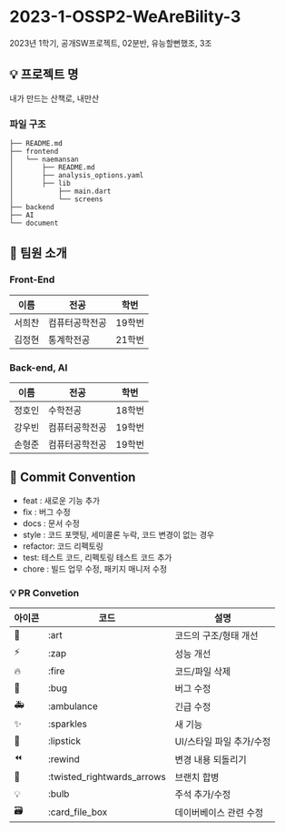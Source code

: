 # 2023-1-OSSP2-WeAreBility-3

2023년 1학기, 공개SW프로젝트, 02분반, 유능할뻔했조, 3조

## 💡 프로젝트 명

내가 만드는 산책로, 내만산

### 파일 구조

```
├── README.md
├── frontend
│   └── naemansan
│       ├── README.md
│       ├── analysis_options.yaml
│       ├── lib
│           ├── main.dart
│           └── screens
├── backend
├── AI
└── document
```

## 👋 팀원 소개

### Front-End

| 이름   | 전공           | 학번   |
| ------ | -------------- | ------ |
| 서희찬 | 컴퓨터공학전공 | 19학번 |
| 김정현 | 통계학전공     | 21학번 |

### Back-end, AI

| 이름   | 전공           | 학번   |
| ------ | -------------- | ------ |
| 정호인 | 수학전공       | 18학번 |
| 강우빈 | 컴퓨터공학전공 | 19학번 |
| 손형준 | 컴퓨터공학전공 | 19학번 |

## 🎯 Commit Convention

-   feat : 새로운 기능 추가
-   fix : 버그 수정
-   docs : 문서 수정
-   style : 코드 포맷팅, 세미콜론 누락, 코드 변경이 없는 경우
-   refactor: 코드 리펙토링
-   test: 테스트 코드, 리펙토링 테스트 코드 추가
-   chore : 빌드 업무 수정, 패키지 매니저 수정

### 💡 PR Convetion

| 아이콘 | 코드                       | 설명                     |
| ------ | -------------------------- | ------------------------ |
| 🎨     | :art                       | 코드의 구조/형태 개선    |
| ⚡️    | :zap                       | 성능 개선                |
| 🔥     | :fire                      | 코드/파일 삭제           |
| 🐛     | :bug                       | 버그 수정                |
| 🚑     | :ambulance                 | 긴급 수정                |
| ✨     | :sparkles                  | 새 기능                  |
| 💄     | :lipstick                  | UI/스타일 파일 추가/수정 |
| ⏪     | :rewind                    | 변경 내용 되돌리기       |
| 🔀     | :twisted_rightwards_arrows | 브랜치 합병              |
| 💡     | :bulb                      | 주석 추가/수정           |
| 🗃      | :card_file_box             | 데이버베이스 관련 수정   |
